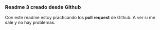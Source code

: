 ### Readme 3 creado desde Github

Con este readme estoy practicando los **pull request** de Github.
A ver si me sale y no hay problemas.

